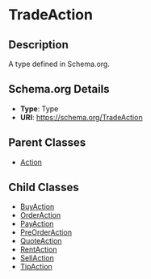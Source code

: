 # TradeAction

## Description
A type defined in Schema.org.

## Schema.org Details
- **Type**: Type
- **URI**: https://schema.org/TradeAction

## Parent Classes
- [Action](../Action.md)

## Child Classes
- [BuyAction](BuyAction/BuyAction.md)
- [OrderAction](OrderAction/OrderAction.md)
- [PayAction](PayAction/PayAction.md)
- [PreOrderAction](PreOrderAction/PreOrderAction.md)
- [QuoteAction](QuoteAction/QuoteAction.md)
- [RentAction](RentAction/RentAction.md)
- [SellAction](SellAction/SellAction.md)
- [TipAction](TipAction/TipAction.md)

